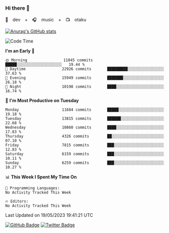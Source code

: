 ### Hi there 👋

🚀　dev　+　🎧　music　+　📺　otaku


[![Anurag's GitHub stats](https://github-readme-stats.vercel.app/api?username=koheitasaka&count_private=true&show_icons=true&theme=monokai)](https://github.com/koheitasaka/github-readme-stats)

<!--START_SECTION:waka-->
![Code Time](http://img.shields.io/badge/Code%20Time-1%2C161%20hrs%2023%20mins-blue)

**I'm an Early 🐤** 

```text
🌞 Morning                11845 commits       █████░░░░░░░░░░░░░░░░░░░░   19.44 % 
🌆 Daytime                22926 commits       █████████░░░░░░░░░░░░░░░░   37.63 % 
🌃 Evening                15949 commits       ███████░░░░░░░░░░░░░░░░░░   26.18 % 
🌙 Night                  10198 commits       ████░░░░░░░░░░░░░░░░░░░░░   16.74 % 
```
📅 **I'm Most Productive on Tuesday** 

```text
Monday                   11684 commits       █████░░░░░░░░░░░░░░░░░░░░   19.18 % 
Tuesday                  13815 commits       ██████░░░░░░░░░░░░░░░░░░░   22.68 % 
Wednesday                10860 commits       ████░░░░░░░░░░░░░░░░░░░░░   17.83 % 
Thursday                 4326 commits        ██░░░░░░░░░░░░░░░░░░░░░░░   07.10 % 
Friday                   7815 commits        ███░░░░░░░░░░░░░░░░░░░░░░   12.83 % 
Saturday                 6159 commits        ███░░░░░░░░░░░░░░░░░░░░░░   10.11 % 
Sunday                   6259 commits        ███░░░░░░░░░░░░░░░░░░░░░░   10.27 % 
```


📊 **This Week I Spent My Time On** 

```text
💬 Programming Languages: 
No Activity Tracked This Week

🔥 Editors: 
No Activity Tracked This Week
```


 Last Updated on 19/05/2023 19:41:21 UTC
<!--END_SECTION:waka-->

[![GitHub Badge](https://img.shields.io/badge/GitHub-100000?style=for-the-badge&logo=github&logoColor=white)](https://github.com/koheitasaka)
[![Twitter Badge](https://img.shields.io/badge/Twitter-1DA1F2?style=for-the-badge&logo=twitter&logoColor=white)](https://twitter.com/sleep_asleep_)
